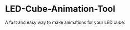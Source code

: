 LED-Cube-Animation-Tool
=======================

A fast and easy way to make animations for your LED cube.
